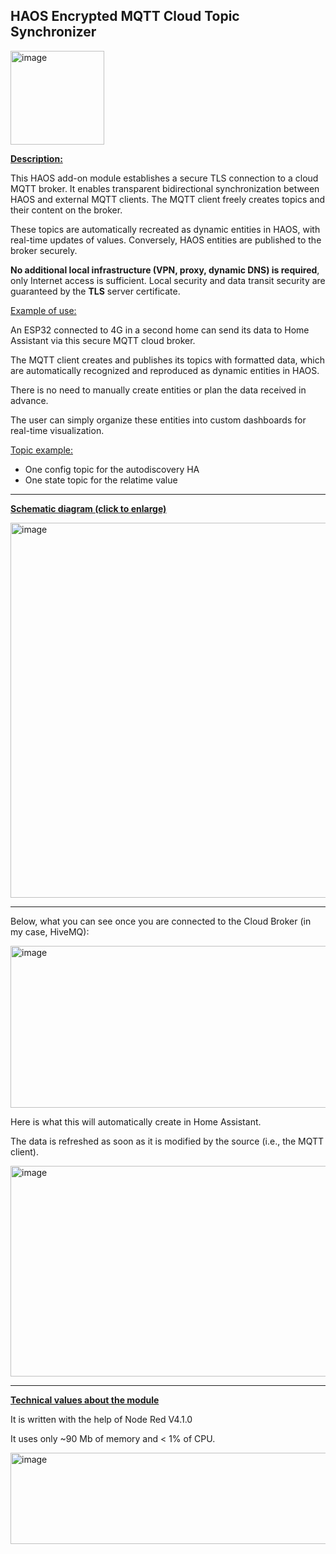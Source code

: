 ## HAOS Encrypted MQTT Cloud Topic Synchronizer

<img width="150" height="150" alt="image" src="https://github.com/user-attachments/assets/2af12d14-5415-42e7-932d-dd29bc1bd79a" />


**<u>Description:</u>**

This HAOS add-on module establishes a secure TLS connection to a cloud MQTT broker. 
It enables transparent bidirectional synchronization between HAOS and external MQTT clients.
The MQTT client freely creates topics and their content on the broker.

These topics are automatically recreated as dynamic entities in HAOS, with real-time updates of values. 
Conversely, HAOS entities are published to the broker securely. 

**No additional local infrastructure (VPN, proxy, dynamic DNS) is required**, only Internet access is sufficient. 
Local security and data transit security are guaranteed by the **TLS** server certificate.

<u>Example of use:</u>

An ESP32 connected to 4G in a second home can send its data to Home Assistant via this secure MQTT cloud broker.

The MQTT client creates and publishes its topics with formatted data, which are automatically recognized and reproduced as dynamic entities in HAOS. 

There is no need to manually create entities or plan the data received in advance. 

The user can simply organize these entities into custom dashboards for real-time visualization.

<u>Topic example:</u>

* One config topic for the autodiscovery HA
* One state topic for the relatime value

---
**<u>Schematic diagram (click to enlarge)**</u>

<img width="600" height="600" alt="image" src="https://github.com/user-attachments/assets/73a619d5-72e6-4fe1-90f6-ef6b881b06c2" />

---

Below, what you can see once you are connected to the Cloud Broker (in my case, HiveMQ):

<img width="597" height="259" alt="image" src="https://github.com/user-attachments/assets/587d1472-ac84-4f31-bf16-4e9fafa251a7" />

Here is what this will automatically create in Home Assistant.

The data is refreshed as soon as it is modified by the source (i.e., the MQTT client).

<img width="986" height="337" alt="image" src="https://github.com/user-attachments/assets/70c4b1de-0665-468a-b6aa-b44468bff202" />

---

**<u>Technical values about the module**</u>

It is written with the help of Node Red V4.1.0

It uses only ~90 Mb of memory and < 1% of CPU.

<img width="857" height="146" alt="image" src="https://github.com/user-attachments/assets/ea328f5f-9fb0-4a81-a53d-fe945f1dd639" />



